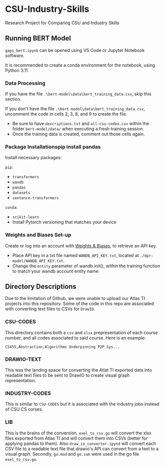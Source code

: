 # CSU-Industry-Skills

Research Project for Comparing CSU and Industry Skills

## Running BERT Model

`gaps_bert.ipynb` can be opened using VS Code or Jupyter Notebook software.

It is recommended to create a conda environment for the notebook, using Python 3.11

### Data Processing

If you have the file `.\bert-model\data\bert_training_data.csv`, skip this section.

If you don't have the file `.\bert-model\data\bert_training_data.csv`, uncomment the code in cells 2, 3, 8, and 9 to create the file.

- Be sure to have `descriptions.txt` and `all-csu-codes.csv` within the folder `bert-model/data/` when executing a fresh training session.
- Once the training data is created, comment out those cells again.

### Package Installationspip install pandas

Install necessary packages: 

`pip`: 

- `transformers`
- `wandb`
- `pandas`
- `datasets`
- `sentence-transformers`

`conda`:

- `scikit-learn`
- Install Pytorch versioning that matches your device

### Weights and Biases Set-up

Create or log into an account with [Weights & Biases](wandb.ai), to retrieve an API key.
 - Place API key in a txt file named `WANDB_API_KEY.txt`, located at `./dpr-model/WANDB_API_KEY.txt`.
 - Change the `entity` parameter of wandb.init(), within the training function to match your wandb account entity name.

## Directory Descriptions
Due to the limitation of Github, we were unable to upload our Atlas TI projects into this repository. Some of the code in this repo are associated with converting text files to CSVs for `DrawIO`.  
### CSU-CODES
This directory contains both a `csv` and `xlsx` prepresentation of each course number, and all codes associated to said course. Here is an example: 
```
CS455,Abstraction,Algorithms Underpinning P2P Sys...
```
### DRAWIO-TEXT
This was the landing space for converting the Atlat TI exported data into readable text files to be sent to DrawIO to create visual graph representation. 
### INDUSTRY-CODES
This is similar to `CSU-CODES` but it is associated with the industry jobs instead of CSU CS corses.
### LIB
This is the brains of the conversion. `exel_to_csv.go` will convert the xlsx files exported from Atlas TI and will convert them into CSVs (better for applying pandas to them). Also `draw_io_converter.ipynd` will convert each CSV file to a readable text file that drawio's API can convert from a text to a visual graph.
Secondly, `go.mod` and `go.sum` were used in the go file `exel_to_csv.go`.

